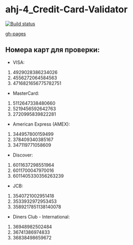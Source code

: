 # ahj-4_Credit-Card-Validator

[![Build status](https://ci.appveyor.com/api/projects/status/l2uo2vqi8iipyk7l?svg=true)](https://ci.appveyor.com/project/SergeStepanov/ahj-4-credit-card-validator)

[gh-pages]()

## Номера карт для проверки:

* VISA:
1. 4929028386234026
1. 4556272064584563
1. 4716821656775782751

* MasterCard:
1. 5112647338480660
1. 5219456592642763
1. 2720995839822281

* American Express (AMEX):
1. 344957800159499
1. 378409340385167
1. 347119771058609

* Discover:
1. 6011637298551964
1. 6011700047970016
1. 6011405330356263239

* JCB:
1. 3540721002951418
1. 3533932972953453
1. 3589217851138140078

* Diners Club - International:
1. 36948982502484
1. 36741386974833
1. 36838498659672
